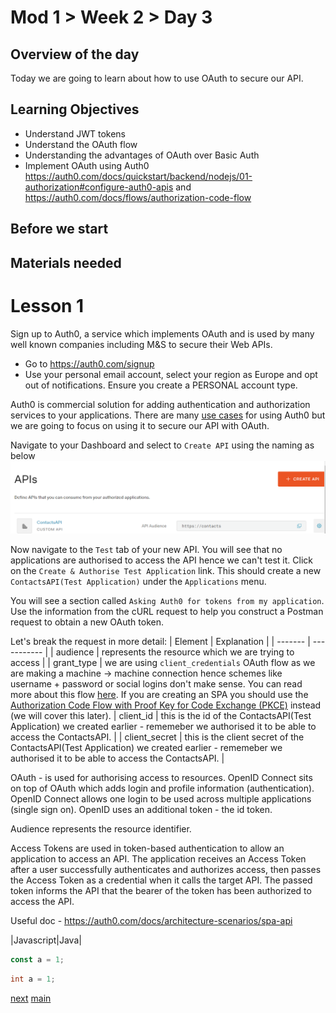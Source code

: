 # Mod 1 > Week 2 > Day 3

## Overview of the day
Today we are going to learn about how to use OAuth to secure our API. 

## Learning Objectives
* Understand JWT tokens
* Understand the OAuth flow
* Understanding the advantages of OAuth over Basic Auth
* Implement OAuth using Auth0 https://auth0.com/docs/quickstart/backend/nodejs/01-authorization#configure-auth0-apis and https://auth0.com/docs/flows/authorization-code-flow

## Before we start

## Materials needed

# Lesson 1
Sign up to Auth0, a service which implements OAuth and is used by many well known companies including M&S to secure their Web APIs.
  * Go to https://auth0.com/signup 
  * Use your personal email account, select your region as Europe and opt out of notifications. Ensure you create a PERSONAL account type.

Auth0 is commercial solution for adding authentication and authorization services to your applications. There are many [use cases](https://auth0.com/docs/get-started#use-cases-for-auth0) for using Auth0 but we are going to focus on using it to secure our API with OAuth.

Navigate to your Dashboard and select to `Create API` using the naming as below ![Auth0 Create API](createApi.PNG "Create API")

Now navigate to the `Test` tab of your new API. You will see that no applications are authorised to access the API hence we can't test it. Click on the `Create & Authorise Test Application` link. This should create a new `ContactsAPI(Test Application)` under the `Applications` menu.

You will see a section called `Asking Auth0 for tokens from my application`. Use the information from the cURL request to help you construct a Postman request to obtain a new OAuth token.

Let's break the request in more detail:
| Element | Explanation |
| ------- | ----------- |
| audience | represents the resource which we are trying to access |
| grant_type | we are using `client_credentials` OAuth flow as we are making a machine -> machine connection hence schemes like username + password or social logins don't make sense. You can read more about this flow [here](https://auth0.com/docs/flows/client-credentials-flow). If you are creating an SPA you should use the [Authorization Code Flow with Proof Key for Code Exchange (PKCE)](https://auth0.com/docs/flows/authorization-code-flow-with-proof-key-for-code-exchange-pkce) instead (we will cover this later).
| client_id | this is the id of the ContactsAPI(Test Application) we created earlier - rememeber we authorised it to be able to access the ContactsAPI. |
| client_secret | this is the client secret of the ContactsAPI(Test Application) we created earlier - rememeber we authorised it to be able to access the ContactsAPI. |


OAuth - is used for authorising access to resources. OpenID Connect sits on top of OAuth which adds login and profile information (authentication). OpenID Connect allows one login to be used across multiple applications (single sign on). OpenID uses an additional token - the id token.

Audience represents the resource identifier.

Access Tokens are used in token-based authentication to allow an application to access an API. The application receives an Access Token after a user successfully authenticates and authorizes access, then passes the Access Token as a credential when it calls the target API. The passed token informs the API that the bearer of the token has been authorized to access the API.

Useful doc - https://auth0.com/docs/architecture-scenarios/spa-api

|Javascript|Java|
```javascript
const a = 1;
```

```java
int a = 1;
```
[next](/swe/mod1/wk2/day4.html)
[main](/swe)